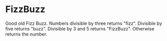 # FizzBuzz
Good old Fizz Buzz. Numbers divisible by three returns "fizz". Divisible by five returns "buzz". Divisible by 3 and 5 returns "FizzBuzz". Otherwise returns the number.
